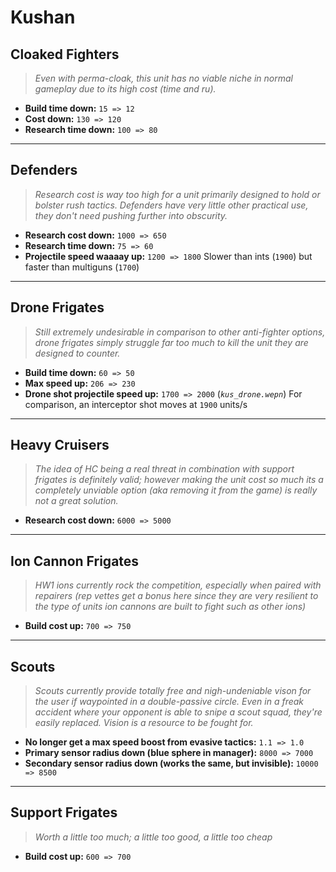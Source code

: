 # Kushan

## Cloaked Fighters
> *Even with perma-cloak, this unit has no viable niche in normal gameplay due to its high cost (time and ru).*
* **Build time down:** `15 => 12`
* **Cost down:** `130 => 120`
* **Research time down:** `100 => 80`

---

## Defenders
> *Research cost is way too high for a unit primarily designed to hold or bolster rush tactics. Defenders have very little other practical use, they don't need pushing further into obscurity.*
* **Research cost down:** `1000 => 650`
* **Research time down:** `75 => 60`
* **Projectile speed waaaay up:** `1200 => 1800` Slower than ints (`1900`) but faster than multiguns (`1700`)

---

## Drone Frigates
> *Still extremely undesirable in comparison to other anti-fighter options, drone frigates simply struggle far too much to kill the unit they are designed to counter.*
* **Build time down:** `60 => 50`
* **Max speed up:** `206 => 230`
* **Drone shot projectile speed up:** `1700 => 2000` (*`kus_drone.wepn`*) For comparison, an interceptor shot moves at `1900` units/s

---

## Heavy Cruisers
> *The idea of HC being a real threat in combination with support frigates is definitely valid; however making the unit cost so much its a completely unviable option (aka removing it from the game) is really not a great solution.*
* **Research cost down:** `6000 => 5000`

---

## Ion Cannon Frigates
> *HW1 ions currently rock the competition, especially when paired with repairers (rep vettes get a bonus here since they are very resilient to the type of units ion cannons are built to fight such as other ions)*
* **Build cost up:** `700 => 750`

---

## Scouts
> *Scouts currently provide totally free and nigh-undeniable vison for the user if waypointed in a double-passive circle. Even in a freak accident where your opponent is able to snipe a scout squad, they're easily replaced. Vision is a resource to be fought for.*
* **No longer get a max speed boost from evasive tactics:** `1.1 => 1.0`
* **Primary sensor radius down (blue sphere in manager):** `8000 => 7000`
* **Secondary sensor radius down (works the same, but invisible):** `10000 => 8500`

---

## Support Frigates
> *Worth a little too much; a little too good, a little too cheap*
* **Build cost up:** `600 => 700`